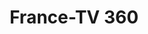 ---
title: "France-TV 360"
img: "france-TV_360"
tag: "Identity, Website design"
text: "Creation of userflow and user interface for three websites and one in-game app using overflow. Design icons and visual based on existing graphical charter. Collaboration with developers and webdesigners."
---